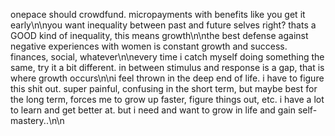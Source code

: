 onepace should crowdfund. micropayments with benefits like you get it early\n\nyou want inequality between past and future selves right? thats a GOOD kind of inequality, this means growth\n\nthe best defense against negative experiences with women is constant growth and success. finances, social, whatever\n\nevery time i catch myself doing something the same, try it a bit different. in between stimulus and response is a gap, that is where growth occurs\n\ni feel thrown in the deep end of life. i have to figure this shit out. super painful, confusing in the short term, but maybe best for the long term, forces me to grow up faster, figure things out, etc. i have a lot to learn and get better at. but i need and want to grow in life and gain self-mastery..\n\n